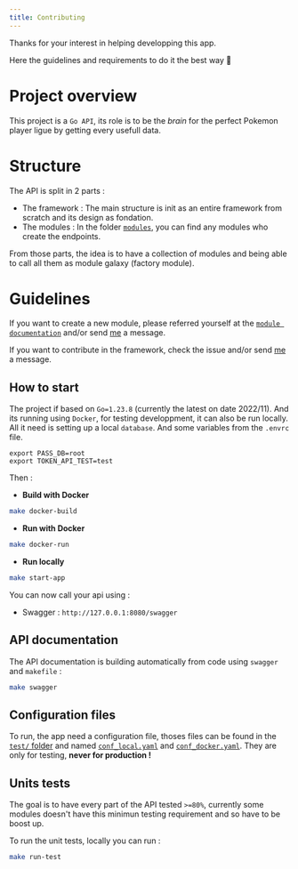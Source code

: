 ```yaml
---
title: Contributing
---
```


Thanks for your interest in helping developping this app.

Here the guidelines and requirements to do it the best way :rocket:

# Project overview

This project is a `Go API`, its role is to be the _brain_ for the perfect Pokemon player ligue by getting every usefull data.

# Structure

The API is split in 2 parts :
- The framework : The main structure is init as an entire framework from scratch and its design as fondation.
- The modules : In the folder [`modules`](modules/README.md), you can find any modules who create the endpoints.

From those parts, the idea is to have a collection of modules and being able to call all them as module galaxy (factory module).

# Guidelines

If you want to create a new module, please referred yourself at the [`module documentation`](modules/README.md) and/or send [me](https://github.com/mickahell) a message.

If you want to contribute in the framework, check the issue and/or send [me](https://github.com/mickahell) a message.

## How to start

The project if based on `Go=1.23.8` (currently the latest on date 2022/11). And its running using `Docker`, for testing developpment, it can also be run locally. All it need is setting up a local `database`. And some variables from the `.envrc` file.

```
export PASS_DB=root
export TOKEN_API_TEST=test
```

Then :

- **Build with Docker**

```bash
make docker-build
```

- **Run with Docker**

```bash
make docker-run
```

- **Run locally**

```bash
make start-app
```

You can now call your api using :
- Swagger : `http://127.0.0.1:8080/swagger`

## API documentation

The API documentation is building automatically from code using `swagger` and `makefile` :

```bash
make swagger
```

## Configuration files

To run, the app need a configuration file, thoses files can be found in the [`test/` folder](test) and named [`conf_local.yaml`](test/conf_local.yaml) and [`conf_docker.yaml`](test/conf_docker.yaml). They are only for testing, **never for production !**

## Units tests

The goal is to have every part of the API tested `>=80%`, currently some modules doesn't have this minimun testing requirement and so have to be boost up.

To run the unit tests, locally you can run :

```bash
make run-test
```
